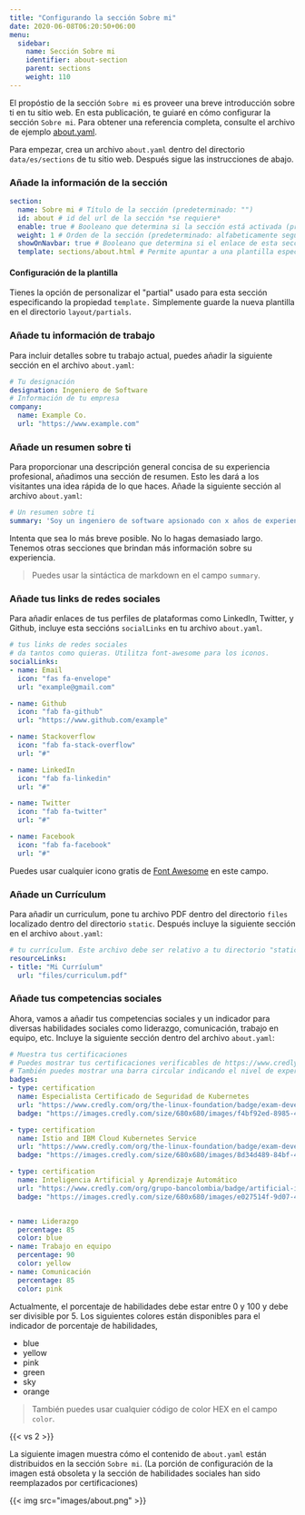 ```yaml
---
title: "Configurando la sección Sobre mi"
date: 2020-06-08T06:20:50+06:00
menu:
  sidebar:
    name: Sección Sobre mi
    identifier: about-section
    parent: sections
    weight: 110
---
```


El propóstio de la sección `Sobre mi` es proveer una breve introducción sobre ti en tu sitio web. En esta publicación, te guiaré en cómo configurar la sección `Sobre mi`. Para obtener una referencia completa, consulte el archivo de ejemplo [about.yaml](https://github.com/hugo-toha/hugo-toha.github.io/blob/main/data/en/sections/about.yaml).

Para empezar, crea un archivo `about.yaml` dentro del directorio `data/es/sections` de tu sitio web. Después sigue las instrucciones de abajo.

### Añade la información de la sección

```yaml
section:
  name: Sobre mi # Título de la sección (predeterminado: "")
  id: about # id del url de la sección *se requiere*
  enable: true # Booleano que determina si la sección está activada (predeterminado: false)
  weight: 1 # Orden de la sección (predeterminado: alfabeticamente seguida del peso)
  showOnNavbar: true # Booleano que determina si el enlace de esta sección debe aparecer en la barra de navegación
  template: sections/about.html # Permite apuntar a una plantilla específica
```

#### Configuración de la plantilla

Tienes la opción de personalizar el "partial" usado para esta sección especificando la propiedad `template.` Simplemente guarde la nueva plantilla en el directorio `layout/partials`.

### Añade tu información de trabajo

Para incluir detalles sobre tu trabajo actual, puedes añadir la siguiente sección en el archivo `about.yaml`:

```yaml
# Tu designación
designation: Ingeniero de Software
# Información de tu empresa
company:
  name: Example Co.
  url: "https://www.example.com"
```

### Añade un resumen sobre ti

Para proporcionar una descripción general concisa de su experiencia profesional, añadimos una sección de resumen. Esto les dará a los visitantes una idea rápida de lo que haces. Añade la siguiente sección al archivo `about.yaml`:

```yaml
# Un resumen sobre ti
summary: 'Soy un ingeniero de software apsionado con x años de experiencia. He creado herramientas OSS para [Kubernetes](https://kubernetes.io/) utilizando Go. Mis herramientas ayudan a personas a desplegar sus workloads en Kubernetes. A veces trabajo en projectos divertidos como crear un tema, etc.'
```

Intenta que sea lo más breve posible. No lo hagas demasiado largo. Tenemos otras secciones que brindan más información sobre su experiencia.

>Puedes usar la sintáctica de markdown en el campo `summary`.

### Añade tus links de redes sociales

Para añadir enlaces de tus perfiles de plataformas como LinkedIn, Twitter, y Github, incluye esta seccións `socialLinks` en tu archivo `about.yaml`.

```yaml
# tus links de redes sociales
# da tantos como quieras. Utilitza font-awesome para los iconos.
socialLinks:
- name: Email
  icon: "fas fa-envelope"
  url: "example@gmail.com"

- name: Github
  icon: "fab fa-github"
  url: "https://www.github.com/example"

- name: Stackoverflow
  icon: "fab fa-stack-overflow"
  url: "#"

- name: LinkedIn
  icon: "fab fa-linkedin"
  url: "#"

- name: Twitter
  icon: "fab fa-twitter"
  url: "#"

- name: Facebook
  icon: "fab fa-facebook"
  url: "#"
```

Puedes usar cualquier icono gratis de [Font Awesome](https://fontawesome.com/icons?d=gallery) en este campo.

### Añade un Currículum

Para añadir un curriculum, pone tu archivo PDF dentro del directorio `files` localizado dentro del directorio `static`. Después incluye la siguiente sección en el archivo `about.yaml`:

```yaml
# tu currículum. Este archivo debe ser relativo a tu directorio "static"
resourceLinks:
- title: "Mi Curríulum"
  url: "files/curriculum.pdf"
```

### Añade tus competencias sociales

Ahora, vamos a añadir tus competencias sociales y un indicador para diversas habilidades sociales como liderazgo, comunicación, trabajo en equipo, etc. Incluye la siguiente sección dentro del archivo `about.yaml`:

```yaml
# Muestra tus certificaciones
# Puedes mostrar tus certificaciones verificables de https://www.credly.com.
# También puedes mostrar una barra circular indicando el nivel de experiencia en una habilidad determinada
badges:
- type: certification
  name: Especialista Certificado de Seguridad de Kubernetes
  url: "https://www.credly.com/org/the-linux-foundation/badge/exam-developer-certified-kubernetes-security-specialist"
  badge: "https://images.credly.com/size/680x680/images/f4bf92ed-8985-40b2-bc07-2f9308780854/kubernetes-security-specialist-logo-examdev.png"

- type: certification
  name: Istio and IBM Cloud Kubernetes Service
  url: "https://www.credly.com/org/the-linux-foundation/badge/exam-developer-certified-kubernetes-security-specialist"
  badge: "https://images.credly.com/size/680x680/images/8d34d489-84bf-4861-a4a0-9e9d68318c5c/Beyond_basics_of_Istio_on_Cloud_v2.png"

- type: certification
  name: Inteligencia Artificial y Aprendizaje Automático
  url: "https://www.credly.com/org/grupo-bancolombia/badge/artificial-intelligence-and-machine-learning"
  badge: "https://images.credly.com/size/680x680/images/e027514f-9d07-4b29-862f-fe21a8aaebf1/ae.png"


- name: Liderazgo
  percentage: 85
  color: blue
- name: Trabajo en equipo
  percentage: 90
  color: yellow
- name: Comunicación
  percentage: 85
  color: pink
```

Actualmente, el porcentaje de habilidades debe estar entre 0 y 100 y debe ser divisible por 5. Los siguientes colores están disponibles para el indicador de porcentaje de habilidades,

- blue
- yellow
- pink
- green
- sky
- orange

>También puedes usar cualquier código de color HEX en el campo `color`.

{{< vs 2 >}}

La siguiente imagen muestra cómo el contenido de `about.yaml` están distribuidos en la sección `Sobre mi`. (La porción de configuración de la imagen está obsoleta y la sección de habilidades sociales han sido reemplazados por certificaciones)

{{< img src="images/about.png" >}}
